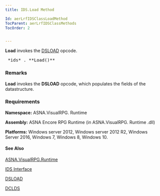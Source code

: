 ```yaml
---
title: IDS.Load Method

Id: aerLrfIDSClassLoadMethod
TocParent: aerLrfIDSClassMethods
TocOrder: 2


---
```


**Load** invokes the [DSLOAD](DSLOAD.html) opcode. 
<pre class="prettyprint">
 *ids* . **Load()** <br /></pre>

### Remarks
**Load** invokes the **DSLOAD** opcode, which populates the fields of the datastructure. 

### Requirements
**Namespace:** ASNA.VisualRPG. Runtime 

**Assembly:** ASNA Encore RPG Runtime (in ASNA.VisualRPG. Runtime .dll) 

**Platforms:** Windows server 2012, Windows server 2012 R2, Windows Server 2016, Windows 7, Windows 8, Windows 10. 

#### See Also
[ASNA.VisualRPG.Runtime](aerLrfRuntimeNamespace.html)

[IDS Interface](aerLrfIDSClass.html)

[DSLOAD](DSLOAD.html)

[DCLDS](DCLDS.html) 
